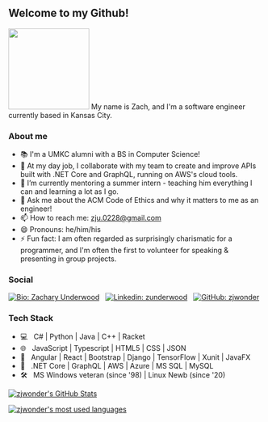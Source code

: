 ## Welcome to my Github!
<img src="https://media.giphy.com/media/toLcOwSg1ZiXFRcw66/giphy.gif" width="160px">
My name is Zach, and I'm a software engineer currently based in Kansas City. 

### About me

- 📚 I'm a UMKC alumni with a BS in Computer Science!
- 🔭 At my day job, I collaborate with my team to create and improve APIs built with .NET Core and GraphQL, running on AWS's cloud tools.
- 🌱 I’m currently mentoring a summer intern - teaching him everything I can and learning a lot as I go.
- 💬 Ask me about the ACM Code of Ethics and why it matters to me as an engineer!
- 📫 How to reach me: zju.0228@gmail.com
- 😄 Pronouns: he/him/his
- ⚡ Fun fact: I am often regarded as surprisingly charismatic for a programmer, and I'm often the first to volunteer for speaking & presenting in group projects.

### Social
[![Bio: Zachary Underwood](https://img.shields.io/static/v1?&style=for-the-badge&logo=firefox-browser&logoColor=white&label=umkc.edu&message=Biography&color=brightgreen)](http://z.web.umkc.edu/zjuvz6/) &nbsp;
[![Linkedin: zunderwood](https://img.shields.io/badge/-zunderwood-blue?style=for-the-badge&logo=Linkedin&logoColor=white&link=https://www.linkedin.com/in/zwonder/)](https://www.linkedin.com/in/zwonder/) &nbsp;
[![GitHub: zjwonder](https://img.shields.io/github/followers/zjwonder?label=follow&style=for-the-badge)](https://github.com/zjwonder)

### Tech Stack
- 💻  &nbsp; C# | Python | Java | C++ | Racket
- 🌐  &nbsp; JavaScript | Typescript | HTML5 | CSS | JSON
- 🧰  &nbsp; Angular | React | Bootstrap | Django | TensorFlow | Xunit | JavaFX
- 💾  &nbsp; .NET Core | GraphQL | AWS | Azure | MS SQL | MySQL
- 🛠️  &nbsp; MS Windows veteran (since '98) | Linux Newb (since '20)

[![zjwonder's GitHub Stats](https://github-readme-stats.vercel.app/api?username=zjwonder&show_icons=true&theme=calm)](https://github.com/zjwonder)

[![zjwonder's most used languages](https://github-readme-stats.vercel.app/api/top-langs/?username=zjwonder&theme=calm)](https://github.com/zjwonder)
